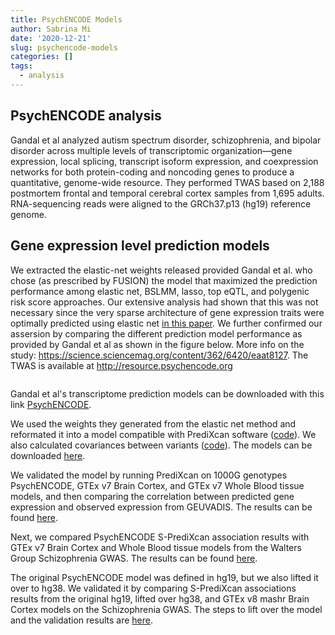 ```yaml
---
title: PsychENCODE Models
author: Sabrina Mi
date: '2020-12-21'
slug: psychencode-models
categories: []
tags:
  - analysis
---
```


## PsychENCODE analysis

Gandal et al analyzed autism spectrum disorder, schizophrenia, and bipolar disorder across multiple levels of transcriptomic organization—gene expression, local splicing, transcript isoform expression, and coexpression networks for both protein-coding and noncoding genes to produce a quantitative, genome-wide resource. They performed TWAS based on 2,188 postmortem frontal and temporal cerebral cortex samples from 1,695 adults. RNA-sequencing reads were aligned to the GRCh37.p13 (hg19) reference genome. 

## Gene expression level prediction models

We extracted the elastic-net weights released provided Gandal et al. who chose (as prescribed by FUSION) the model that maximized the prediction performance among elastic net, BSLMM, lasso, top eQTL, and polygenic risk score approaches. Our extensive analysis had shown that this was not necessary since the very sparse architecture of gene expression traits were optimally predicted using elastic net [in this paper](https://journals.plos.org/plosgenetics/article?id=10.1371/journal.pgen.1006423). We further confirmed our assersion by comparing the different prediction model performance as provided by Gandal et al as shown in the figure below. More info on the study: https://science.sciencemag.org/content/362/6420/eaat8127. The TWAS is available at http://resource.psychencode.org

![]()

Gandal et al's transcriptome prediction models can be downloaded with this link [PsychENCODE](http://resource.psychencode.org/Datasets/Derived/PEC_TWAS_weights.tar.gz).

We used the weights they generated from the elastic net method and reformated it into a model compatible with PrediXcan software ([code](https://hakyimlab.github.io/psychencode/generate_weights.html)). We also calculated covariances between variants ([code](https://hakyimlab.github.io/psychencode/calculate_covariances.html)). 
The models can be downloaded [here](https://uchicago.app.box.com/s/du6f4z1zcgtn2v5gqms8kjajt1lsaprh).

We validated the model by running PrediXcan on 1000G genotypes PsychENCODE, GTEx v7 Brain Cortex, and GTEx v7 Whole Blood tissue models, and then comparing the correlation between predicted gene expression and observed expression from GEUVADIS.
The results can be found [here](test_alcdep.html).

Next, we compared PsychENCODE S-PrediXcan association results with GTEx v7 Brain Cortex and Whole Blood tissue models from the Walters Group Schizophrenia GWAS. 
The results can be found [here](test_scz_clozuk_pgc.html).

The original PsychENCODE model was defined in hg19, but we also lifted it over to hg38. We validated it by comparing S-PrediXcan associations results from the original hg19, lifted over hg38, and GTEx v8 mashr Brain Cortex models on the Schizophrenia GWAS.
The steps to lift over the model and the validation results are [here](psychencode_hg38_validation.html).


